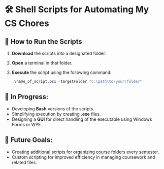 # 🛠️ Shell Scripts for Automating My CS Chores

## 🚀 How to Run the Scripts
1. **Download** the scripts into a designated folder.
2. **Open** a terminal in that folder.
3. **Execute** the script using the following command:

   ```powershell
   .\name_of_script.ps1 -targetFolder "C:\path\to\your\folder"

## 🔧 In Progress:
- Developing **Bash** versions of the scripts.
- Simplifying execution by creating **.exe** files.
- Designing a **GUI** for direct handling of the executable using Windows Forms or WPF.

## 🌟 Future Goals:
- Creating additional scripts for organizing course folders every semester.
- Custom scripting for improved efficiency in managing coursework and related files.
